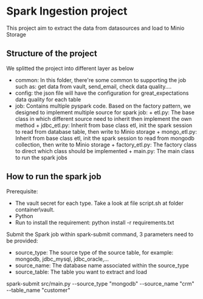 # Spark Ingestion project

This project aim to extract the data from datasources and load to Minio Storage

## Structure of the project

We splitted the project into different layer as below

- common: In this folder, there're some common to supporting the job such as: get data from vault, send_email, check data quality....
- config: the json file will have the configuration for great_expectations data quality for each table
- job: Contains multiple pyspark code.
    Based on the factory pattern, we designed to implement multiple source for spark job:
        + etl.py: The base class in which different source need to inherit then implement the own method
        + jdbc_etl.py: Inherit from base class etl, init the spark session to read from database table, then write to Minio storage
        + mongo_etl.py: Inherit from base class etl, init the spark session to read from mongodb collection, then write to Minio storage
        + factory_etl.py: The factory class to direct which class should be implemented
        + main.py: The main class to run the spark jobs


## How to run the spark job

Prerequisite: 
 - The vault secret for each type. Take a look at file script.sh at folder container\vault.
 - Python
 - Run to install the requirement: python install -r requirements.txt

Submit the Spark job within spark-submit command, 3 parameters need to be provided:
- source_type: The source type of the source table, for example: mongodb, jdbc_mysql, jdbc_oracle,...
- source_name: The database name associated within the source_type
- source_table: The table you want to extract and load

spark-submit src/main.py --source_type "mongodb" --source_name "crm" --table_name "customer"

